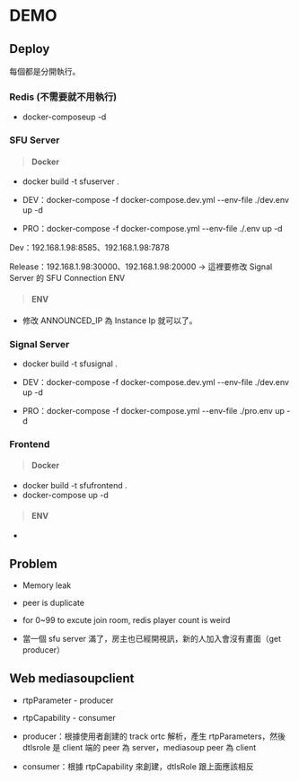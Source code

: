 # DEMO

## Deploy

每個都是分開執行。

### Redis (不需要就不用執行)

- docker-composeup -d

### SFU Server

> #### Docker

- docker build -t sfuserver .

- DEV：docker-compose -f docker-compose.dev.yml --env-file ./dev.env up -d

- PRO：docker-compose -f docker-compose.yml --env-file ./.env up -d

Dev：192.168.1.98:8585、192.168.1.98:7878

Release：192.168.1.98:30000、192.168.1.98:20000 -> 這裡要修改 Signal Server 的 SFU Connection ENV

> #### ENV

- 修改 ANNOUNCED_IP 為 Instance Ip 就可以了。

### Signal Server

- docker build -t sfusignal .

- DEV：docker-compose -f docker-compose.dev.yml --env-file ./dev.env up -d

- PRO：docker-compose -f docker-compose.yml --env-file ./pro.env up -d

### Frontend

> #### Docker

- docker build -t sfufrontend .
- docker-compose up -d

> #### ENV

-

## Problem

- Memory leak

- peer is duplicate

- for 0~99 to excute join room, redis player count is weird

- 當一個 sfu server 滿了，房主也已經開視訊，新的人加入會沒有畫面（get producer）

## Web mediasoupclient

- rtpParameter - producer

- rtpCapability - consumer

- producer：根據使用者創建的 track ortc 解析，產生 rtpParameters，然後 dtlsrole 是 client 端的 peer 為 server，mediasoup peer 為 client

- consumer：根據 rtpCapability 來創建，dtlsRole 跟上面應該相反
